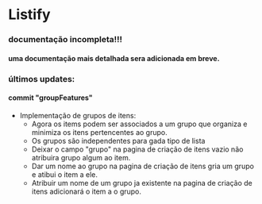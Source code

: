# Listify

### documentação incompleta!!!

 #### uma documentação mais detalhada sera adicionada em breve.

### últimos updates:

#### commit "groupFeatures"

- Implementação de grupos de itens:
    - Agora os items podem ser associados a um grupo que organiza e minimiza os itens pertencentes ao grupo.
    - Os grupos são independentes para gada tipo de lista
    - Deixar o campo "grupo" na pagina de criação de itens vazio não atribuira grupo algum ao item.
    - Dar um nome ao grupo na pagina de criação de itens gria um grupo e atibui o item a ele.
    - Atribuir um nome de um grupo ja existente na pagina de criação de itens adicionará o item a o grupo.


